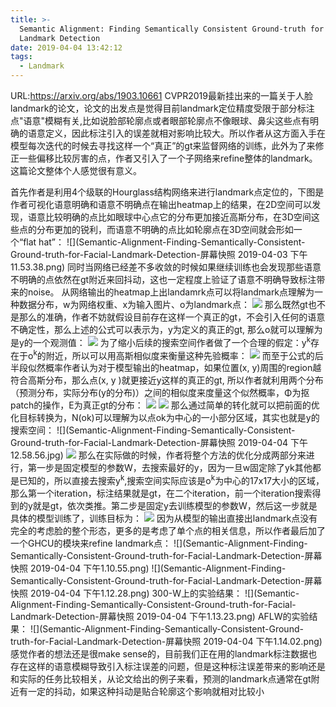 ```yaml
---
title: >-
  Semantic Alignment: Finding Semantically Consistent Ground-truth for Facial
  Landmark Detection
date: 2019-04-04 13:42:12
tags:
  - Landmark
---
```

URL:https://arxiv.org/abs/1903.10661
CVPR2019最新挂出来的一篇关于人脸landmark的论文，论文的出发点是觉得目前landmark定位精度受限于部分标注点"语意"模糊有关,比如说脸部轮廓点或者眼部轮廓点不像眼球、鼻尖这些点有明确的语意定义，因此标注引入的误差就相对影响比较大。所以作者从这方面入手在模型每次迭代的时候去寻找这样一个“真正”的gt来监督网络的训练，此外为了来修正一些偏移比较厉害的点，作者又引入了一个子网络来refine整体的landmark。这篇论文整体个人感觉很有意义。

首先作者是利用4个级联的Hourglass结构网络来进行landmark点定位的，下图是作者可视化语意明确和语意不明确点在输出heatmap上的结果，在2D空间可以发现，语意比较明确的点比如眼球中心点它的分布更加接近高斯分布，在3D空间这些点的分布更加的锐利，而语意不明确的点比如轮廓点在3D空间就会形如一个“flat hat”：
![](Semantic-Alignment-Finding-Semantically-Consistent-Ground-truth-for-Facial-Landmark-Detection-屏幕快照 2019-04-03 下午11.53.38.png)
同时当网络已经差不多收敛的时候如果继续训练也会发现那些语意不明确的点依然在gt附近来回抖动，这也一定程度上验证了语意不明确导致标注带来的noise。
从网络输出的heatmap上出landamrk点可以将landmark点理解为一种数据分布，w为网络权重、x为输入图片、o为landmark点：
![](Semantic-Alignment-Finding-Semantically-Consistent-Ground-truth-for-Facial-Landmark-Detection-3043ff99afa634151fd3e0f785d7b1dbfbdd0c63.png)
那么既然gt也不是那么的准确，作者不妨就假设目前存在这样一个真正的gt，不会引入任何的语意不确定性，那么上述的公式可以表示为，y为定义的真正的gt, 那么o就可以理解为是y的一个观测值：
![](Semantic-Alignment-Finding-Semantically-Consistent-Ground-truth-for-Facial-Landmark-Detection-77c089022e93074fcd6ae6a27cff0e58657635b3.png)
为了缩小后续的搜索空间作者做了一个合理的假定：y<sup>k</sup>存在于o<sup>k</sup>的附近，所以可以用高斯相似度来衡量这种先验概率：
![](Semantic-Alignment-Finding-Semantically-Consistent-Ground-truth-for-Facial-Landmark-Detection-e1fa30cf7bebe4160d61ca0066ab6f041513d19c.png)
而至于公式的后半段似然概率作者认为对于模型输出的heatmap，如果位置(x, y)周围的region越符合高斯分布，那么点(x, y )就更接近y这样的真正的gt, 所以作者就利用两个分布（预测分布，实际分布(y的分布)）之间的相似度来度量这个似然概率，Φ为抠patch的操作，E为真正gt的分布：
![](Semantic-Alignment-Finding-Semantically-Consistent-Ground-truth-for-Facial-Landmark-Detection-b8ba7247a1f5ce534923f05834a51f56ae2145cd.png)
![](Semantic-Alignment-Finding-Semantically-Consistent-Ground-truth-for-Facial-Landmark-Detection-9d0211bc90065c7cb20afa4bd494d72283d417cc.png)
那么通过简单的转化就可以把前面的优化目标转换为，N(ok)可以理解为以点ok为中心的一小部分区域，其实也就是y的搜索空间：
![](Semantic-Alignment-Finding-Semantically-Consistent-Ground-truth-for-Facial-Landmark-Detection-屏幕快照 2019-04-04 下午12.58.56.jpg)
![](Semantic-Alignment-Finding-Semantically-Consistent-Ground-truth-for-Facial-Landmark-Detection-9774dd8b68edeb975c901d5289f5bed290e42e57.png)
那么在实际做的时候，作者将整个方法的优化分成两部分来进行，第一步是固定模型的参数W，去搜索最好的y，因为一旦w固定除了yk其他都是已知的，所以直接去搜索y<sup>k</sup>,搜索空间实际应该是o<sup>k</sup>为中心的17x17大小的区域，那么第一个iteration，标注结果就是gt，在二个iteration，前一个iteration搜索得到的y就是gt，依次类推。第二步是固定y去训练模型的参数W，然后这一步就是具体的模型训练了，训练目标为：
![](Semantic-Alignment-Finding-Semantically-Consistent-Ground-truth-for-Facial-Landmark-Detection-d29dc1db9c88f3c357b807b8cf756a1e40ffb5db.png)
因为从模型的输出直接出landmark点没有完全的考虑脸的整个形态，更多的是考虑了单个点的相关信息，所以作者最后加了一个GHCU的模块来refine landmark点：
![](Semantic-Alignment-Finding-Semantically-Consistent-Ground-truth-for-Facial-Landmark-Detection-屏幕快照 2019-04-04 下午1.10.55.png)
![](Semantic-Alignment-Finding-Semantically-Consistent-Ground-truth-for-Facial-Landmark-Detection-屏幕快照 2019-04-04 下午1.12.28.png)
300-W上的实验结果：
![](Semantic-Alignment-Finding-Semantically-Consistent-Ground-truth-for-Facial-Landmark-Detection-屏幕快照 2019-04-04 下午1.13.23.png)
AFLW的实验结果：
![](Semantic-Alignment-Finding-Semantically-Consistent-Ground-truth-for-Facial-Landmark-Detection-屏幕快照 2019-04-04 下午1.14.02.png)
感觉作者的想法还是很make sense的，目前我们正在用的landmark标注数据也存在这样的语意模糊导致引入标注误差的问题，但是这种标注误差带来的影响还是和实际的任务比较相关，从论文给出的例子来看，预测的landmark点通常在gt附近有一定的抖动，如果这种抖动是贴合轮廓这个影响就相对比较小
